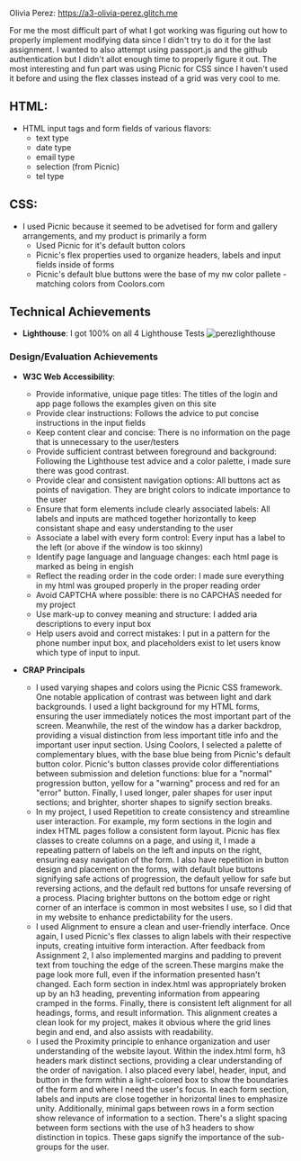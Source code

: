 Olivia Perez: https://a3-olivia-perez.glitch.me

For me the most difficult part of what I got working was figuring out how to properly implement modifying data since I didn't try to do it for the last assignment. I wanted to also attempt using passport.js and the github authentication but I didn't allot enough time to properly figure it out. The most interesting and fun part was using Picnic for CSS since I haven't used it before and using the flex classes instead of a grid was very cool to me.

## HTML:
- HTML input tags and form fields of various flavors:
   - text type
   - date type
   - email type
   - selection (from Picnic)
   - tel type
## CSS:
- I used Picnic because it seemed to be advetised for form and gallery arrangements, and my product is primarily a form
  - Used Picnic for it's default button colors
  - Picnic's flex properties used to organize headers, labels and input fields inside of forms
  - Picnic's default blue buttons were the base of my nw color pallete - matching colors from Coolors.com

## Technical Achievements

- **Lighthouse**: I got 100% on all 4 Lighthouse Tests 
![perezlighthouse](https://github.com/Perez0002/a3-oliviaperez/assets/67107221/b3237c04-0c46-4680-85d9-2258ed4cc91c)

### Design/Evaluation Achievements

- **W3C Web Accessibility**:
  - Provide informative, unique page titles: The titles of the login and app page follows the examples given on this site
  - Provide clear instructions: Follows the advice to put concise instructions in the input fields
  - Keep content clear and concise: There is no information on the page that is unnecessary to the user/testers
  - Provide sufficient contrast between foreground and background: Following the Lighthouse test advice and a color palette, i made sure there was good contrast.
  - Provide clear and consistent navigation options: All buttons act as points of navigation. They are bright colors to indicate importance to the user
  - Ensure that form elements include clearly associated labels: All labels and inputs are mathced together horizontally to keep consistant shape and easy understanding to the user
  - Associate a label with every form control: Every input has a label to the left (or above if the window is too skinny)
  - Identify page language and language changes: each html page is marked as being in engish
  - Reflect the reading order in the code order: I made sure everything in my html was grouped properly in the proper reading order
  - Avoid CAPTCHA where possible: there is no CAPCHAS needed for my project
  - Use mark-up to convey meaning and structure: I added aria descriptions to every input box
  - Help users avoid and correct mistakes: I put in a pattern for the phone number input box, and placeholders exist to let users know which type of input to input.

- **CRAP Principals**
  - I used varying shapes and colors using the Picnic CSS framework. One notable application of contrast was between light and dark backgrounds. 
    I used a light background for my HTML forms, ensuring the user immediately notices the most important part of the screen. Meanwhile, the rest 
    of the window has a darker backdrop, providing a visual distinction from less important title info and the important user input section. Using 
    Coolors, I selected a palette of complementary blues, with the base blue being from Picnic's default button color. Picnic's button classes provide 
    color differentiations between submission and deletion functions: blue for a "normal" progression button, yellow for a "warning" process and red for an "error" button. Finally, I used longer, 
    paler shapes for user input sections; and brighter, shorter shapes to signify section breaks.
  - In my project, I used Repetition to create consistency and streamline user interaction. For example, my form sections in the login and index 
    HTML pages follow a consistent form layout. Picnic has flex classes to create columns on a page, and using it, I made a repeating pattern of 
    labels on the left and inputs on the right, ensuring easy navigation of the form. I also have repetition in button design and placement on the 
    forms, with default blue buttons signifying safe actions of progression, the default yellow for safe but reversing actions, and the default red buttons for unsafe reversing of a process. Placing 
    brighter buttons on the bottom edge or right corner of an interface is common in most websites I use, so I did that in my website to enhance 
    predictability for the users.
  - I used Alignment to ensure a clean and user-friendly interface. Once again, I used Picnic's flex classes to align labels with their respective 
    inputs, creating intuitive form interaction. After feedback from Assignment 2, I also implemented margins and padding to prevent text from touching 
    the edge of the screen.These margins make the page look more full, even if the information presented hasn't changed. Each form section in index.html
    was appropriately broken up by an h3 heading, preventing information from appearing cramped in the forms. Finally, there is consistent left alignment 
    for all headings, forms, and result information. This alignment creates a clean look for my project, makes it obvious where the grid lines begin and 
    end, and also assists with readability.
  - I used the Proximity principle to enhance organization and user understanding of the website layout. Within the index.html form, h3 headers mark 
    distinct sections, providing a clear understanding of the order of navigation. I also placed every label, header, input, and button in the form 
    within a light-colored box to show the boundaries of the form and where I need the user's focus. In each form section, labels and inputs are close 
    together in horizontal lines to emphasize unity. Additionally, minimal gaps between rows in a form section show relevance of information to a section. 
    There's a slight spacing between form sections with the use of h3 headers to show distinction in topics. These gaps signify the importance of the 
    sub-groups for the user.
